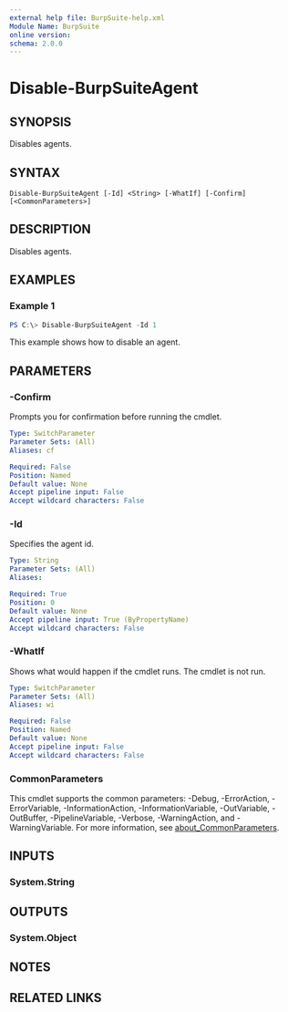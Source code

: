 ```yaml
---
external help file: BurpSuite-help.xml
Module Name: BurpSuite
online version:
schema: 2.0.0
---
```


# Disable-BurpSuiteAgent

## SYNOPSIS
Disables agents.

## SYNTAX

```
Disable-BurpSuiteAgent [-Id] <String> [-WhatIf] [-Confirm] [<CommonParameters>]
```

## DESCRIPTION
Disables agents.

## EXAMPLES

### Example 1
```powershell
PS C:\> Disable-BurpSuiteAgent -Id 1
```

This example shows how to disable an agent.

## PARAMETERS

### -Confirm
Prompts you for confirmation before running the cmdlet.

```yaml
Type: SwitchParameter
Parameter Sets: (All)
Aliases: cf

Required: False
Position: Named
Default value: None
Accept pipeline input: False
Accept wildcard characters: False
```

### -Id
Specifies the agent id.

```yaml
Type: String
Parameter Sets: (All)
Aliases:

Required: True
Position: 0
Default value: None
Accept pipeline input: True (ByPropertyName)
Accept wildcard characters: False
```

### -WhatIf
Shows what would happen if the cmdlet runs.
The cmdlet is not run.

```yaml
Type: SwitchParameter
Parameter Sets: (All)
Aliases: wi

Required: False
Position: Named
Default value: None
Accept pipeline input: False
Accept wildcard characters: False
```

### CommonParameters
This cmdlet supports the common parameters: -Debug, -ErrorAction, -ErrorVariable, -InformationAction, -InformationVariable, -OutVariable, -OutBuffer, -PipelineVariable, -Verbose, -WarningAction, and -WarningVariable. For more information, see [about_CommonParameters](http://go.microsoft.com/fwlink/?LinkID=113216).

## INPUTS

### System.String

## OUTPUTS

### System.Object
## NOTES

## RELATED LINKS
